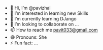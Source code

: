 - 👋 Hi, I’m @pavizhai
- 👀 I’m interested in learning new Skills
- 🌱 I’m currently learning  DJango 
- 💞️ I’m looking to collaborate on ...
- 📫 How to reach me pavit033@gmail.com
- 😄 Pronouns: She
- ⚡ Fun fact: ...

<!---
pavizhai/pavizhai is a ✨ special ✨ repository because its `README.md` (this file) appears on your GitHub profile.
You can click the Preview link to take a look at your changes.
--->
